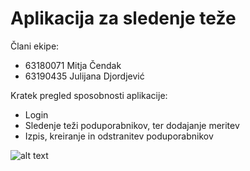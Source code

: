 # Aplikacija za sledenje teže

Člani ekipe:
* 63180071 Mitja Čendak
* 63190435 Julijana Djordjević

Kratek pregled sposobnosti aplikacije:
* Login
* Sledenje teži poduporabnikov, ter dodajanje meritev
* Izpis, kreiranje in odstranitev poduporabnikov

![alt text](https://cdn.discordapp.com/attachments/751089986643951658/798129191325270016/Android.png)
